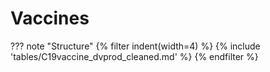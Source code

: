 # Vaccines

??? note "Structure"
{% filter indent(width=4) %}
{% include 'tables/C19vaccine_dvprod_cleaned.md' %}
{% endfilter %}
